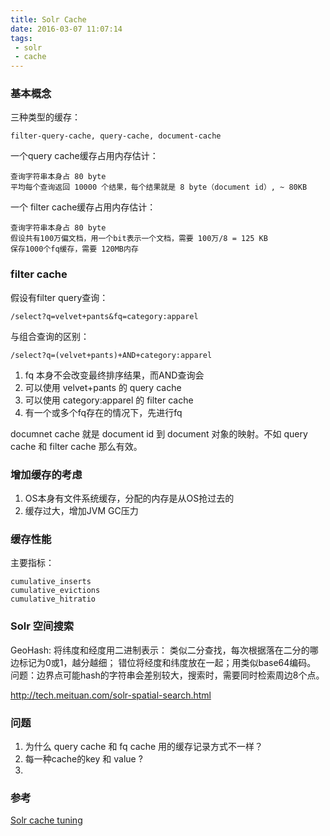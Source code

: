 ```yaml
---
title: Solr Cache
date: 2016-03-07 11:07:14
tags:
 - solr
 - cache
---
```


### 基本概念

三种类型的缓存：

    filter-query-cache, query-cache, document-cache

一个query cache缓存占用内存估计： 
    
    查询字符串本身占 80 byte
    平均每个查询返回 10000 个结果，每个结果就是 8 byte（document id）, ~ 80KB

一个 filter cache缓存占用内存估计： 
    
    查询字符串本身占 80 byte
    假设共有100万偏文档，用一个bit表示一个文档，需要 100万/8 = 125 KB
    保存1000个fq缓存，需要 120MB内存

### filter cache

假设有filter query查询：

    /select?q=velvet+pants&fq=category:apparel

与组合查询的区别：

    /select?q=(velvet+pants)+AND+category:apparel

1. fq 本身不会改变最终排序结果，而AND查询会
2. 可以使用 velvet+pants 的 query cache
3. 可以使用 category:apparel 的 filter cache
4. 有一个或多个fq存在的情况下，先进行fq

documnet cache 就是 document id 到 document 对象的映射。不如 query cache 和 filter cache 那么有效。

### 增加缓存的考虑

1. OS本身有文件系统缓存，分配的内存是从OS抢过去的
2. 缓存过大，增加JVM GC压力

### 缓存性能

主要指标：
    
    cumulative_inserts
    cumulative_evictions
    cumulative_hitratio

### Solr 空间搜索

GeoHash: 将纬度和经度用二进制表示： 类似二分查找，每次根据落在二分的哪边标记为0或1，越分越细； 错位将经度和纬度放在一起；用类似base64编码。
问题：边界点可能hash的字符串会差别较大，搜索时，需要同时检索周边8个点。

http://tech.meituan.com/solr-spatial-search.html


### 问题

1. 为什么 query cache 和 fq cache 用的缓存记录方式不一样？
2. 每一种cache的key 和 value ?
3. 


### 参考

[Solr cache tuning](https://teaspoon-consulting.com/articles/solr-cache-tuning.html)
